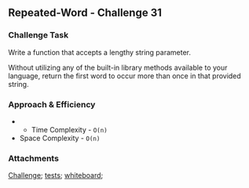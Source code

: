 ## Repeated-Word - Challenge 31

### Challenge Task 

Write a function that accepts a lengthy string parameter.

Without utilizing any of the built-in library methods available to your language, return the first word to occur more than once in that provided string.

### Approach & Efficiency
*   * Time Complexity - `O(n)`
  * Space Complexity - `O(n)`

### Attachments

[Challenge](repeated-word.js);
[tests](repeated-word.test.js);
[whiteboard](whiteboard.png);
